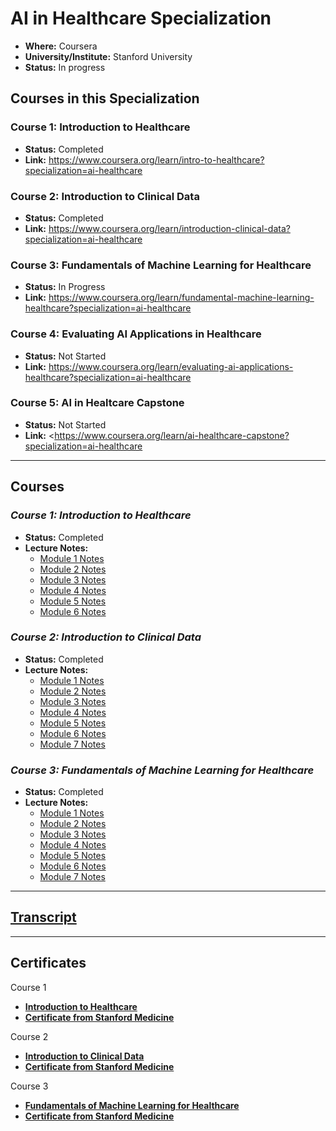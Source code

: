 # AI in Healthcare Specialization

* **Where:** Coursera
* **University/Institute:** Stanford University
* **Status:** In progress

## Courses in this Specialization

### **Course 1: Introduction to Healthcare**

* **Status:** Completed
* **Link:** <https://www.coursera.org/learn/intro-to-healthcare?specialization=ai-healthcare>

### **Course 2: Introduction to Clinical Data**

* **Status:** Completed
* **Link:** <https://www.coursera.org/learn/introduction-clinical-data?specialization=ai-healthcare>

### **Course 3: Fundamentals of Machine Learning for Healthcare**

* **Status:** In Progress
* **Link:** <https://www.coursera.org/learn/fundamental-machine-learning-healthcare?specialization=ai-healthcare>

### **Course 4: Evaluating AI Applications in Healthcare**

* **Status:** Not Started
* **Link:** <https://www.coursera.org/learn/evaluating-ai-applications-healthcare?specialization=ai-healthcare>

### **Course 5: AI in Healtcare Capstone**

* **Status:** Not Started
* **Link:** \<<https://www.coursera.org/learn/ai-healthcare-capstone?specialization=ai-healthcare>

---

## Courses

### _**Course 1: Introduction to Healthcare**_

* **Status:** Completed
* **Lecture Notes:**
  * [Module 1 Notes](/L1/Week1.md)
  * [Module 2 Notes](/L1/Week2.md)
  * [Module 3 Notes](/L1/Week3.md)
  * [Module 4 Notes](/L1/Week4.md)
  * [Module 5 Notes](/L1/Week5.md)
  * [Module 6 Notes](/L1/Week6.md)

### _**Course 2: Introduction to Clinical Data**_

* **Status:** Completed
* **Lecture Notes:**
  * [Module 1 Notes](/L2/W1/lecture_note.ipynb)
  * [Module 2 Notes](/L2/W2/lecture_note.ipynb)
  * [Module 3 Notes](/L2/W3/lecture_note.ipynb)
  * [Module 4 Notes](/L2/W4/lecture_note.ipynb)
  * [Module 5 Notes](/L2/W5/lecture_note.ipynb)
  * [Module 6 Notes](/L2/W6/lecture_note.ipynb)
  * [Module 7 Notes](/L2/W7/lecture_note.ipynb)

### _**Course 3: Fundamentals of Machine Learning for Healthcare**_

* **Status:** Completed
* **Lecture Notes:**
  * [Module 1 Notes](/L3/W1/lecture_note.ipynb)
  * [Module 2 Notes](/L3/W2/lecture_note.ipynb)
  * [Module 3 Notes](/L3/W3/lecture_note.ipynb)
  * [Module 4 Notes](/L3/W4/lecture_note.ipynb)
  * [Module 5 Notes](/L3/W5/lecture_note.ipynb)
  * [Module 6 Notes](/L3/W6/lecture_note.ipynb)
  * [Module 7 Notes](/L3/W7/lecture_note.ipynb)

---

## [Transcript](/transcript.pdf)

---

## Certificates

Course 1

* [**Introduction to Healthcare**](https://coursera.org/share/214c6648c717d5dd09f4ca54690733f2)
* [**Certificate from Stanford Medicine**](https://stanford.cloud-cme.com/TranscriptPopUp.aspx?UserID=390919&CECreditsPKey=1060862&Certificate=1)

Course 2

* [**Introduction to Clinical Data**](https://coursera.org/share/30f8623691c56bdf20e33848ce24bc4b)
* [**Certificate from Stanford Medicine**](https://stanford.cloud-cme.com/TranscriptPopUp.aspx?UserID=390919&CECreditsPKey=1075033&Certificate=1)

Course 3

* [**Fundamentals of Machine Learning for Healthcare**](https://coursera.org/share/f5c94efd3b8f32ca5e7beb399e9ede1e)
* [**Certificate from Stanford Medicine**](https://stanford.cloud-cme.com/TranscriptPopUp.aspx?UserID=390919&CECreditsPKey=1078753&Certificate=1)
